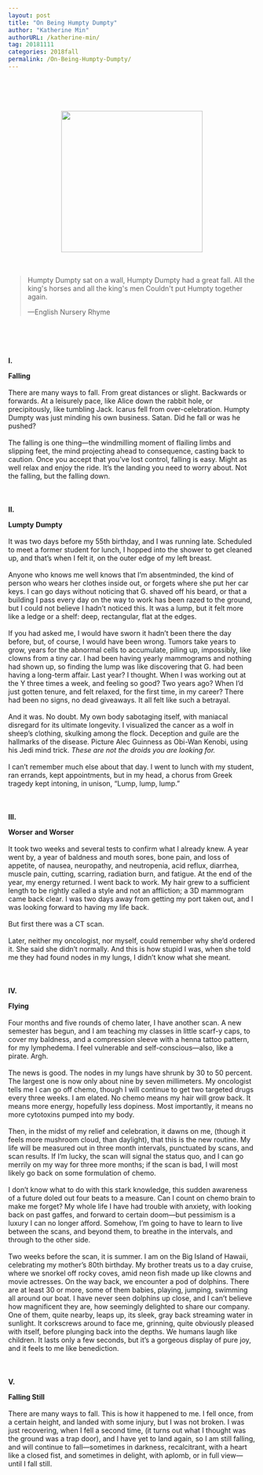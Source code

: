 ```yaml
---
layout: post
title: "On Being Humpty Dumpty"
author: "Katherine Min"
authorURL: /katherine-min/
tag: 20181111
categories: 2018fall
permalink: /On-Being-Humpty-Dumpty/
---
```


<br><br>
<br><br>
<img style="display: block; margin-left: auto; margin-right: auto; width:30vw;" src="{{site.baseurl}}/assets/20181111/humpty.png" alt="">
<br><br>
> Humpty Dumpty sat on a wall, Humpty Dumpty had a great fall.
> All the king's horses and all the king's men Couldn't put Humpty together again.
>
> —English Nursery Rhyme

<br><br>
<br><br>
**I.**

**Falling**
<br><br>
There are many ways to fall. From great distances or slight. Backwards or forwards. At a leisurely pace, like Alice down the rabbit hole, or precipitously, like tumbling Jack. Icarus fell from over-celebration. Humpty Dumpty was just minding his own business. Satan. Did he fall or was he pushed?
<br><br>
The falling is one thing—the windmilling moment of flailing limbs and slipping feet, the mind projecting ahead to consequence, casting back to caution. Once you accept that you’ve lost control, falling is easy. Might as well relax and enjoy the ride. It’s the landing you need to worry about. Not the falling, but the falling down.
<br><br>
<br><br>
**II.**

**Lumpty** **Dumpty**
<br><br>
It was two days before my 55th birthday, and I was running late. Scheduled to meet a former student for lunch, I hopped into the shower to get cleaned up, and that’s when I felt it, on the outer edge of my left breast.
<br><br>
Anyone who knows me well knows that I’m absentminded, the kind of person who wears her clothes inside out, or forgets where she put her car keys. I can go days without noticing that G. shaved off his beard, or that a building I pass every day on the way to work has been razed to the ground, but I could not believe I hadn’t noticed this. It was a lump, but it felt more like a ledge or a shelf: deep, rectangular, flat at the edges.
<br><br>
If you had asked me, I would have sworn it hadn’t been there the day before, but, of course, I would have been wrong. Tumors take years to grow, years for the abnormal cells to accumulate, piling up, impossibly, like clowns from a tiny car. I had been having yearly mammograms and nothing had shown up, so finding the lump was like discovering that G. had been having a long-term affair. Last year? I thought. When I was working out at the Y three times a week, and feeling so good? Two years ago? When I’d just gotten tenure, and felt relaxed, for the first time, in my career? There had been no signs, no dead giveaways. It all felt like such a betrayal.
<br><br>
And it was. No doubt. My own body sabotaging itself, with maniacal disregard for its ultimate longevity. I visualized the cancer as a wolf in sheep’s clothing, skulking among the flock. Deception and guile are the hallmarks of the disease. Picture Alec Guinness as Obi-Wan Kenobi, using his Jedi mind trick. _These are not the droids you are looking for._
<br><br>
I can’t remember much else about that day. I went to lunch with my student, ran errands, kept appointments, but in my head, a chorus from Greek tragedy kept intoning, in unison, “Lump, lump, lump.”
<br><br>
<br><br>
**III.**

**Worser** **and** **Worser**
<br><br>
It took two weeks and several tests to confirm what I already knew. A year went by, a year of baldness and mouth sores, bone pain, and loss of appetite, of nausea, neuropathy, and neutropenia, acid reflux, diarrhea, muscle pain, cutting, scarring, radiation burn, and fatigue. At the end of the year, my energy returned. I went back to work. My hair grew to a sufficient length to be rightly called a style and not an affliction; a 3D mammogram came back clear. I was two days away from getting my port taken out, and I was looking forward to having my life back.
<br><br>
But first there was a CT scan.
<br><br>
Later, neither my oncologist, nor myself, could remember why she’d ordered it. She said she didn’t normally. And this is how stupid I was, when she told me they had found nodes in my lungs, I didn’t know what she meant.
<br><br>
<br><br>
**IV.**

**Flying**
<br><br>
Four months and five rounds of chemo later, I have another scan. A new semester has begun, and I am teaching my classes in little scarf-y caps, to cover my baldness, and a compression sleeve with a henna tattoo pattern, for my lymphedema. I feel vulnerable and self-conscious—also, like a pirate. Argh.
<br><br>
The news is good. The nodes in my lungs have shrunk by 30 to 50 percent. The largest one is now only about nine by seven millimeters. My oncologist tells me I can go off chemo, though I will continue to get two targeted drugs every three weeks. I am elated. No chemo means my hair will grow back. It means more energy, hopefully less dopiness. Most importantly, it means no more cytotoxins pumped into my body.
<br><br>
Then, in the midst of my relief and celebration, it dawns on me, (though it feels more mushroom cloud, than daylight), that this is the new routine. My life will be measured out in three month intervals, punctuated by scans, and scan results. If I’m lucky, the scan will signal the status quo, and I can go merrily on my way for three more months; if the scan is bad, I will most likely go back on some formulation of chemo.
<br><br>
I don’t know what to do with this stark knowledge, this sudden awareness of a future doled out four beats to a measure. Can I count on chemo brain to make me forget? My whole life I have had trouble with anxiety, with looking back on past gaffes, and forward to certain doom—but pessimism is a luxury I can no longer afford. Somehow, I’m going to have to learn to live between the scans, and beyond them, to breathe in the intervals, and through to the other side.
<br><br>
Two weeks before the scan, it is summer. I am on the Big Island of Hawaii, celebrating my mother’s 80th birthday. My brother treats us to a day cruise, where we snorkel off rocky coves, amid neon fish made up like clowns and movie actresses. On the way back, we encounter a pod of dolphins. There are at least 30 or more, some of them babies, playing, jumping, swimming all around our boat. I have never seen dolphins up close, and I can’t believe how magnificent they are, how seemingly delighted to share our company. One of them, quite nearby, leaps up, its sleek, gray back streaming water in sunlight. It corkscrews around to face me, grinning, quite obviously pleased with itself, before plunging back into the depths. We humans laugh like children. It lasts only a few seconds, but it’s a gorgeous display of pure joy, and it feels to me like benediction.
<br><br>
<br><br>
**V.**

**Falling Still**
<br><br>
There are many ways to fall. This is how it happened to me. I fell once, from a certain height, and landed with some injury, but I was not broken. I was just recovering, when I fell a second time, (it turns out what I thought was the ground was a trap door), and I have yet to land again, so I am still falling, and will continue to fall—sometimes in darkness, recalcitrant, with a heart like a closed fist, and sometimes in delight, with aplomb, or in full view—until I fall still.
<br><br>
